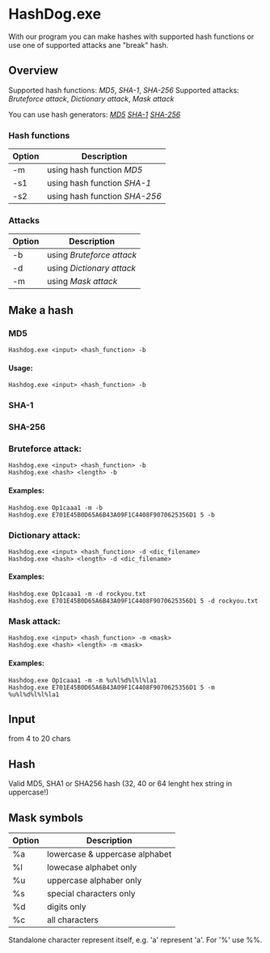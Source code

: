 # HashDog.exe

With our program you can make hashes with supported hash functions or use one of supported attacks ane "break" hash.

## Overview
Supported hash functions: *MD5*, *SHA-1*, *SHA-256*
Supported attacks: *Bruteforce attack*, *Dictionary attack*, *Mask attack*

You can use hash generators: 
[*MD5*](https://passwordsgenerator.net/md5-hash-generator/) 
[*SHA-1*](https://passwordsgenerator.net/sha1-hash-generator/)
[*SHA-256*](https://passwordsgenerator.net/sha256-hash-generator/)

### Hash functions
| Option | Description |
| ------ | ----------- |
| -m   | using hash function *MD5* |
| -s1  | using hash function *SHA-1* |
| -s2  | using hash function *SHA-256* |

### Attacks
| Option | Description |
| ------ | ----------- |
| -b   | using *Bruteforce attack* |
| -d  | using *Dictionary attack* |
| -m  | using *Mask attack* |

## Make a hash

### MD5
```
Hashdog.exe <input> <hash_function> -b
```
#### Usage:
```
Hashdog.exe <input> <hash_function> -b
```

### SHA-1

### SHA-256

### Bruteforce attack:
```
Hashdog.exe <input> <hash_function> -b
Hashdog.exe <hash> <length> -b
```
#### Examples:
```
Hashdog.exe Op1caaa1 -m -b
Hashdog.exe E701E45B0D65A6B43A09F1C4408F9070625356D1 5 -b
```

### Dictionary attack:
```
Hashdog.exe <input> <hash_function> -d <dic_filename>
Hashdog.exe <hash> <length> -d <dic_filename>
```
#### Examples:
```
Hashdog.exe Op1caaa1 -m -d rockyou.txt
Hashdog.exe E701E45B0D65A6B43A09F1C4408F9070625356D1 5 -d rockyou.txt
```

### Mask attack:
```
Hashdog.exe <input> <hash_function> -m <mask>
Hashdog.exe <hash> <length> -m <mask>
```
#### Examples:
```
Hashdog.exe Op1caaa1 -m -m %u%l%d%l%l%la1
Hashdog.exe E701E45B0D65A6B43A09F1C4408F9070625356D1 5 -m %u%l%d%l%l%la1
```
## Input
from 4 to 20 chars
## Hash 
Valid MD5, SHA1 or SHA256 hash (32, 40 or 64 lenght hex string in uppercase!)



## Mask symbols

 Option | Description 
 ------ | ----------- 
 %a  | lowercase & uppercase alphabet 
 %l  | lowecase alphabet only 
 %u  | uppercase alphaber only 
 %s  | special characters only 
 %d  | digits only 
 %c  | all characters   
 
Standalone character represent itself, e.g. 'a' represent 'a'.
For '%' use %%.
